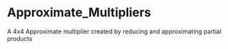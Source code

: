 # Approximate_Multipliers
A 4x4 Approximate multiplier created by reducing and approximating partial products
